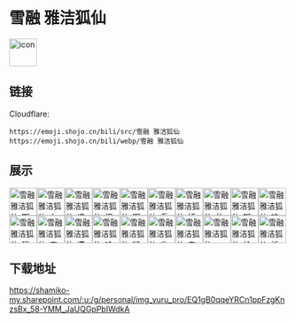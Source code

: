# 雪融 雅洁狐仙
<img src="https://emoji.shojo.cn/bili/src/雪融 雅洁狐仙/icon.png" width="50" height="50" alt="icon">

## 链接
Cloudflare:
```
https://emoji.shojo.cn/bili/src/雪融 雅洁狐仙
https://emoji.shojo.cn/bili/webp/雪融 雅洁狐仙
```
## 展示
<img src="https://emoji.shojo.cn/bili/src/雪融 雅洁狐仙/雪融 雅洁狐仙-期待.png" width="50" height="50" alt="雪融 雅洁狐仙-期待"><img src="https://emoji.shojo.cn/bili/src/雪融 雅洁狐仙/雪融 雅洁狐仙-么么哒.png" width="50" height="50" alt="雪融 雅洁狐仙-么么哒"><img src="https://emoji.shojo.cn/bili/src/雪融 雅洁狐仙/雪融 雅洁狐仙-递饮料.png" width="50" height="50" alt="雪融 雅洁狐仙-递饮料"><img src="https://emoji.shojo.cn/bili/src/雪融 雅洁狐仙/雪融 雅洁狐仙-探头.png" width="50" height="50" alt="雪融 雅洁狐仙-探头"><img src="https://emoji.shojo.cn/bili/src/雪融 雅洁狐仙/雪融 雅洁狐仙-啊这.png" width="50" height="50" alt="雪融 雅洁狐仙-啊这"><img src="https://emoji.shojo.cn/bili/src/雪融 雅洁狐仙/雪融 雅洁狐仙-看破.png" width="50" height="50" alt="雪融 雅洁狐仙-看破"><img src="https://emoji.shojo.cn/bili/src/雪融 雅洁狐仙/雪融 雅洁狐仙-妖妖灵.png" width="50" height="50" alt="雪融 雅洁狐仙-妖妖灵"><img src="https://emoji.shojo.cn/bili/src/雪融 雅洁狐仙/雪融 雅洁狐仙-什么.png" width="50" height="50" alt="雪融 雅洁狐仙-什么"><img src="https://emoji.shojo.cn/bili/src/雪融 雅洁狐仙/雪融 雅洁狐仙-怒了.png" width="50" height="50" alt="雪融 雅洁狐仙-怒了"><img src="https://emoji.shojo.cn/bili/src/雪融 雅洁狐仙/雪融 雅洁狐仙-呜呜呜.png" width="50" height="50" alt="雪融 雅洁狐仙-呜呜呜"><img src="https://emoji.shojo.cn/bili/src/雪融 雅洁狐仙/雪融 雅洁狐仙-玩个球.png" width="50" height="50" alt="雪融 雅洁狐仙-玩个球"><img src="https://emoji.shojo.cn/bili/src/雪融 雅洁狐仙/雪融 雅洁狐仙-麻了.png" width="50" height="50" alt="雪融 雅洁狐仙-麻了"><img src="https://emoji.shojo.cn/bili/src/雪融 雅洁狐仙/雪融 雅洁狐仙-攥紧拳头.png" width="50" height="50" alt="雪融 雅洁狐仙-攥紧拳头"><img src="https://emoji.shojo.cn/bili/src/雪融 雅洁狐仙/雪融 雅洁狐仙-哈喽靓女.png" width="50" height="50" alt="雪融 雅洁狐仙-哈喽靓女"><img src="https://emoji.shojo.cn/bili/src/雪融 雅洁狐仙/雪融 雅洁狐仙-疑惑.png" width="50" height="50" alt="雪融 雅洁狐仙-疑惑"><img src="https://emoji.shojo.cn/bili/src/雪融 雅洁狐仙/雪融 雅洁狐仙-收收味.png" width="50" height="50" alt="雪融 雅洁狐仙-收收味"><img src="https://emoji.shojo.cn/bili/src/雪融 雅洁狐仙/雪融 雅洁狐仙-来贴贴.png" width="50" height="50" alt="雪融 雅洁狐仙-来贴贴"><img src="https://emoji.shojo.cn/bili/src/雪融 雅洁狐仙/雪融 雅洁狐仙-emo了.png" width="50" height="50" alt="雪融 雅洁狐仙-emo了"><img src="https://emoji.shojo.cn/bili/src/雪融 雅洁狐仙/雪融 雅洁狐仙-给点吧.png" width="50" height="50" alt="雪融 雅洁狐仙-给点吧"><img src="https://emoji.shojo.cn/bili/src/雪融 雅洁狐仙/雪融 雅洁狐仙-祈福.png" width="50" height="50" alt="雪融 雅洁狐仙-祈福">

## 下载地址

https://shamiko-my.sharepoint.com/:u:/g/personal/img_yuru_pro/EQ1gB0qqeYRCn1ppFzgKnzsBx_58-YMM_JaUQGpPbIWdkA